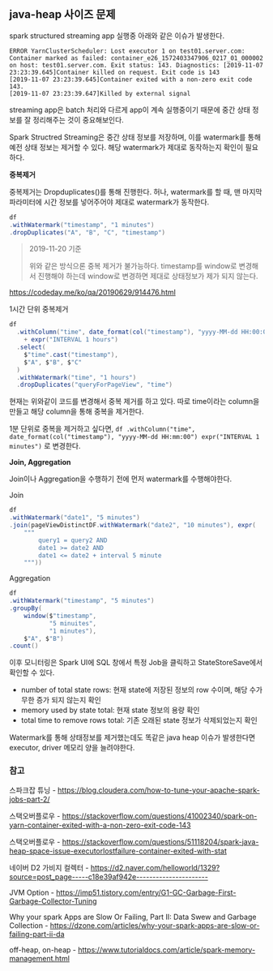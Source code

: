 
## java-heap 사이즈 문제


spark structured streaming app 실행중 아래와 같은 이슈가 발생한다.

```
ERROR YarnClusterScheduler: Lost executor 1 on test01.server.com: Container marked as failed: container_e26_1572403347906_0217_01_000002 on host: test01.server.com. Exit status: 143. Diagnostics: [2019-11-07 23:23:39.645]Container killed on request. Exit code is 143
[2019-11-07 23:23:39.645]Container exited with a non-zero exit code 143. 
[2019-11-07 23:23:39.647]Killed by external signal
```



streaming app은 batch 처리와 다르게 app이 계속 실행중이기 때문에 중간 상태 정보를 잘 정리해주는 것이 중요해보인다.

Spark Structred Streaming은 중간 상태 정보를 저장하며, 이를 watermark를 통해 예전 상태 정보는 제거할 수 있다. 해당 watermark가 제대로 동작하는지 확인이 필요하다.



**중복제거**

중복제거는 Dropduplicates()를 통해 진행한다. 허나, watermark를 할 때, 맨 마지막 파라미터에 시간 정보를 넣어주어야 제대로 watermark가 동작한다.

```scala
df
.withWatermark("timestamp", "1 minutes")
.dropDuplicates("A", "B", "C", "timestamp")
```



> 2019-11-20 기준
>
> 위와 같은 방식으론 중복 제거가 불가능하다. timestamp를 window로 변경해서 진행해야 하는데 window로 변경하면 제대로 상태정보가 제가 되지 않는다.



https://codeday.me/ko/qa/20190629/914476.html

1시간 단위 중복제거

```scala
df
  .withColumn("time", date_format(col("timestamp"), "yyyy-MM-dd HH:00:00")
    + expr("INTERVAL 1 hours")
  .select(
    $"time".cast("timestamp"),
    $"A", $"B", $"C"
  )
  .withWatermark("time", "1 hours")
  .dropDuplicates("queryForPageView", "time")
```

현재는 위와같이 코드를 변경해서 중복 제거를 하고 있다. 따로 time이라는 column을 만들고 해당 column을 통해 중복을 제거한다. 



1분 단위로 중복을 제거하고 싶다면, `df
  .withColumn("time", date_format(col("timestamp"), "yyyy-MM-dd HH:mm:00") expr("INTERVAL 1 minutes")` 로 변경한다.



**Join, Aggregation**

Join이나 Aggregation을 수행하기 전에 먼저 watermark를 수행해야한다.



Join

```scala
df
.withWatermark("date1", "5 minutes")
.join(pageViewDistinctDF.withWatermark("date2", "10 minutes"), expr(
    """
    	query1 = query2 AND
    	date1 >= date2 AND
    	date1 <= date2 + interval 5 minute
    """))
```



Aggregation

```scala
df
.withWatermark("timestamp", "5 minutes")
.groupBy(
    window($"timestamp",
           "5 minuites",
           "1 minutes"),
    $"A", $"B")
.count()
```



이후 모니터링은 Spark UI에 SQL 창에서 특정 Job을 클릭하고 StateStoreSave에서 확인할 수 있다.

- number of total state rows: 현재 state에 저장된 정보의 row 수이며, 해당 수가 무한 증가 되지 않는지 확인
- memory used by state total: 현재 state 정보의 용량 확인
- total time to remove rows total: 기존 오래된 state 정보가 삭제되었는지 확인



Watermark를 통해 상태정보를 제거했는데도 똑같은 java heap 이슈가 발생한다면 executor, driver 메모리 양을 늘려야한다.



### 참고

스파크잡 튜닝 - https://blog.cloudera.com/how-to-tune-your-apache-spark-jobs-part-2/

스택오버플로우 - https://stackoverflow.com/questions/41002340/spark-on-yarn-container-exited-with-a-non-zero-exit-code-143 

스택오버플로우 - https://stackoverflow.com/questions/51118204/spark-java-heap-space-issue-executorlostfailure-container-exited-with-stat

네이버 D2 가비지 컬렉터 - https://d2.naver.com/helloworld/1329?source=post_page-----c18e39af942e----------------------

JVM Option - https://imp51.tistory.com/entry/G1-GC-Garbage-First-Garbage-Collector-Tuning

Why your spark Apps are Slow Or Failing, Part II: Data Swew and Garbage Collection - https://dzone.com/articles/why-your-spark-apps-are-slow-or-failing-part-ii-da

off-heap, on-heap - https://www.tutorialdocs.com/article/spark-memory-management.html